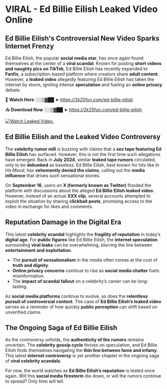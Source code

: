 # VIRAL - Ed Billie Eilish Leaked Video Online

## **Ed Billie Eilish's Controversial New Video Sparks Internet Frenzy**  

Ed Billie Eilish, the popular **social media star**, has once again found themselves at the center of a **viral scandal**. Known for posting **short videos and naughty pics on TikTok**, Ed Billie Eilish has recently expanded to **Fanfix**, a subscription-based platform where creators share **adult content**. However, a **leaked video** allegedly featuring Ed Billie Eilish has taken the internet by storm, igniting intense **speculation** and fueling an **online privacy** debate.  

🔴 **Watch Here** ░░▒▓██ ➤ https://2k25fun.com/ed-billie-eilish  

📥 **Download Now** ░░▒▓██ ➤ https://2k25fun.com/ed-billie-eilish  

[![Watch Leaked Video.](https://miro.medium.com/v2/resize:fit:828/format:webp/1*cilzJN44JGOrTw9NJCrNHA.gif "Watch Leaked Video")](https://2k25fun.com/ed-billie-eilish)

## **Ed Billie Eilish and the Leaked Video Controversy**  

The **celebrity rumor mill** is buzzing with claims that a **sex tape featuring Ed Billie Eilish** has surfaced. However, this is not the first time such allegations have emerged. Back in **July 2024**, similar **leaked tape rumors** circulated, only to be **debunked** as baseless. Ed Billie Eilish, best known for hits like *In Ha Mood*, has **vehemently denied the claims**, calling out the **media influence** that drives such sensational stories.  

On **September 16**, users on **X (formerly known as Twitter)** flooded the platform with discussions about the alleged **Ed Billie Eilish leaked video**. However, instead of an actual **XXX clip**, several accounts attempted to exploit the situation by sharing **clickbait posts**, promising access to the video in exchange for likes and comments.  

## **Reputation Damage in the Digital Era**  

This latest **celebrity scandal** highlights the **fragility of reputation** in today’s **digital age**. For **public figures** like Ed Billie Eilish, the **internet speculation** surrounding **viral leaks** can be overwhelming, blurring the line between **entertainment and exploitation**.  

- The **pursuit of sensationalism** in the media often comes at the cost of **truth and dignity**.  
- **Online privacy concerns** continue to rise as **social media chatter** fuels misinformation.  
- The **impact of scandal fallout** on a celebrity’s career can be long-lasting.  

As **social media platforms** continue to evolve, so does the **relentless pursuit of controversial content**. The case of **Ed Billie Eilish’s leaked video** serves as a reminder of how quickly **public perception** can shift based on unverified claims.  

## **The Ongoing Saga of Ed Billie Eilish**  

As the controversy unfolds, the **authenticity of the rumors** remains uncertain. The **celebrity gossip cycle** thrives on speculation, and Ed Billie Eilish finds themselves navigating the **thin line between fame and infamy**. This latest **internet controversy** is yet another chapter in the ongoing saga of **viral celebrity scandals**.  

For now, the world watches as **Ed Billie Eilish’s reputation** is tested once again. Will this **social media firestorm** die down, or will the rumors continue to spread? Only time will tell.